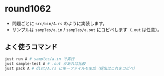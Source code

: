 # round1062


- 問題ごとに `src/bin/A.rs` のように実装します。
- サンプルは `samples/a.in` / `samples/a.out` にコピペします（`.out` は任意）。


## よく使うコマンド
```bash
just run A # samples/a.in で実行
just sample-test A # .out があれば比較
just pack A # dist/A.rs に単一ファイルを生成（提出はこれをコピペ）